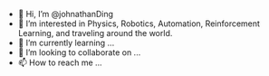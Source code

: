 - 👋 Hi, I’m @johnathanDing
- 👀 I’m interested in Physics, Robotics, Automation, Reinforcement Learning, and traveling around the world.
- 🌱 I’m currently learning ...
- 💞️ I’m looking to collaborate on ...
- 📫 How to reach me ...

<!---
johnathanDing/johnathanDing is a ✨ special ✨ repository because its `README.md` (this file) appears on your GitHub profile.
You can click the Preview link to take a look at your changes.
--->
